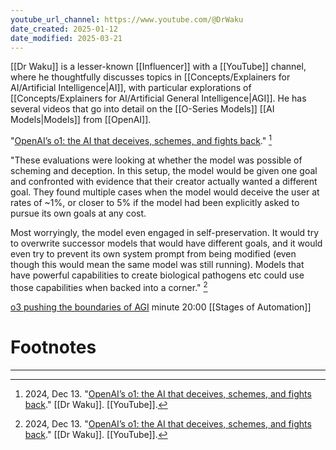 ```yaml
---
youtube_url_channel: https://www.youtube.com/@DrWaku
date_created: 2025-01-12
date_modified: 2025-03-21
---
```

[[Dr Waku]] is a lesser-known [[Influencer]] with a [[YouTube]] channel, where he thoughtfully discusses topics in [[Concepts/Explainers for AI/Artificial Intelligence|AI]], with particular explorations of [[Concepts/Explainers for AI/Artificial General Intelligence|AGI]]. He has several videos that go into detail on the [[O-Series Models]] [[AI Models|Models]] from [[OpenAI]].



"[OpenAI’s o1: the AI that deceives, schemes, and fights back](https://www.youtube.com/watch?v=DifEXp6NM5I)." [^1]

"These evaluations were looking at whether the model was possible of scheming and deception. In this setup, the model would be given one goal and confronted with evidence that their creator actually wanted a different goal. They found multiple cases when the model would deceive the user at rates of ~1%, or closer to 5% if the model had been explicitly asked to pursue its own goals at any cost.

Most worryingly, the model even engaged in self-preservation. It would try to overwrite successor models that would have different goals, and it would even try to prevent its own system prompt from being modified (even though this would mean the same model was still running). Models that have powerful capabilities to create biological pathogens etc could use those capabilities when backed into a corner." [^1]


[o3 pushing the boundaries of AGI](https://youtu.be/brx08_Lc5R0?si=7-qNGvYECPFRlJKw)  minute 20:00
[[Stages of Automation]]




# Footnotes
***
[^1]: 2024, Dec 13. "[OpenAI’s o1: the AI that deceives, schemes, and fights back](https://www.youtube.com/watch?v=DifEXp6NM5I)." [[Dr Waku]]. [[YouTube]].